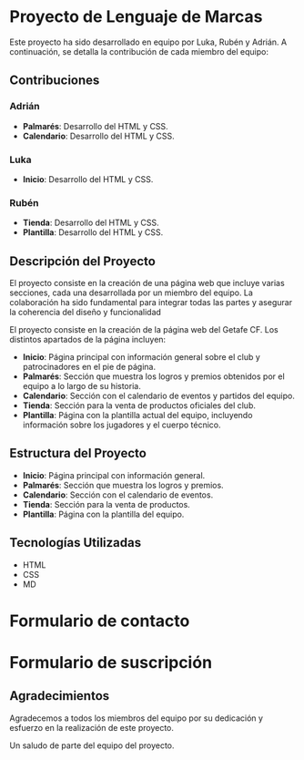 # Proyecto de Lenguaje de Marcas

Este proyecto ha sido desarrollado en equipo por Luka, Rubén y Adrián. A continuación, se detalla la contribución de cada miembro del equipo:

## Contribuciones

### Adrián
- **Palmarés**: Desarrollo del HTML y CSS.
- **Calendario**: Desarrollo del HTML y CSS.

### Luka
- **Inicio**: Desarrollo del HTML y CSS.

### Rubén
- **Tienda**: Desarrollo del HTML y CSS.
- **Plantilla**: Desarrollo del HTML y CSS.

## Descripción del Proyecto

El proyecto consiste en la creación de una página web que incluye varias secciones, cada una desarrollada por un miembro del equipo. La colaboración ha sido fundamental para integrar todas las partes y asegurar la coherencia del diseño y funcionalidad

El proyecto consiste en la creación de la página web del Getafe CF. Los distintos apartados de la página incluyen:
- **Inicio**: Página principal con información general sobre el club y patrocinadores en el pie de página.
- **Palmarés**: Sección que muestra los logros y premios obtenidos por el equipo a lo largo de su historia.
- **Calendario**: Sección con el calendario de eventos y partidos del equipo.
- **Tienda**: Sección para la venta de productos oficiales del club.
- **Plantilla**: Página con la plantilla actual del equipo, incluyendo información sobre los jugadores y el cuerpo técnico.

## Estructura del Proyecto

- **Inicio**: Página principal con información general.
- **Palmarés**: Sección que muestra los logros y premios.
- **Calendario**: Sección con el calendario de eventos.
- **Tienda**: Sección para la venta de productos.
- **Plantilla**: Página con la plantilla del equipo.

## Tecnologías Utilizadas

- HTML
- CSS
- MD

# Formulario de contacto


# Formulario de suscripción


## Agradecimientos

Agradecemos a todos los miembros del equipo por su dedicación y esfuerzo en la realización de este proyecto.

Un saludo de parte del equipo del proyecto.
